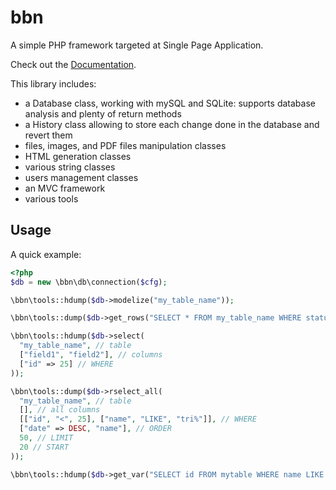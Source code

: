 bbn
===

A simple PHP framework targeted at Single Page Application.

Check out the [Documentation](http://doc.babna.com).

This library includes:

* a Database class, working with mySQL and SQLite: supports database analysis and plenty of return methods
* a History class allowing to store each change done in the database and revert them
* files, images, and PDF files manipulation classes
* HTML generation classes
* various string classes
* users management classes
* an MVC framework
* various tools

Usage
-----

A quick example:

```php
<?php
$db = new \bbn\db\connection($cfg);

\bbn\tools::hdump($db->modelize("my_table_name"));

\bbn\tools::dump($db->get_rows("SELECT * FROM my_table_name WHERE status = ?", $var));

\bbn\tools::hdump($db->select(
  "my_table_name", // table
  ["field1", "field2"], // columns
  ["id" => 25] // WHERE
));

\bbn\tools::dump($db->rselect_all(
  "my_table_name", // table
  [], // all columns
  [["id", "<", 25], ["name", "LIKE", "tri%"]], // WHERE
  ["date" => DESC, "name"], // ORDER
  50, // LIMIT
  20 // START 
));

\bbn\tools::hdump($db->get_var("SELECT id FROM mytable WHERE name LIKE ?", "tri%"));
```
